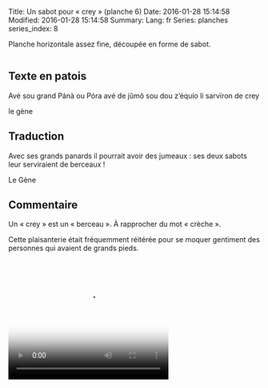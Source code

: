 Title: Un sabot pour « crey » (planche 6)
Date: 2016-01-28 15:14:58
Modified: 2016-01-28 15:14:58
Summary: 
Lang: fr
Series: planches
series_index: 8

Planche horizontale assez fine, découpée en forme de sabot.

<figure class="image-block" style="float: center;">
  <img alt="" src="{static}/images/planche_6.png">
  <figcaption style="max-width: 685px"></figcaption>
</figure>


## Texte en patois

Avé sou grand Pánà ou Póra avé de jûmô sou dou z’équio li sarvïron de crey

le gène

## Traduction

Avec ses grands panards il pourrait avoir des jumeaux : ses deux
sabots leur serviraient de berceaux !

Le Gène

## Commentaire

Un « crey » est un « berceau ». À rapprocher du mot « crèche ».

Cette plaisanterie était fréquemment réitérée pour se moquer gentiment
des personnes qui avaient de grands pieds.


<video width="320" height="240" controls
  poster="{static}/images/thumbnails/video_6.jpg">
  <source src="https://d1njpgd0ygatdn.cloudfront.net/video_6.mp4" type="video/mp4">
</video>
